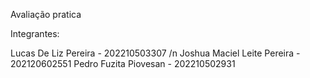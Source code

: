 Avaliação pratica 

Integrantes:

Lucas De Liz Pereira        -  202210503307 /n
Joshua Maciel Leite Pereira -  202120602551
Pedro Fuzita Piovesan       -  202210502931
